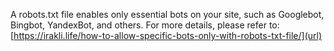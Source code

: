 A robots.txt file enables only essential bots on your site, such as Googlebot, Bingbot, YandexBot, and others. 
For more details, please refer to: [https://irakli.life/how-to-allow-specific-bots-only-with-robots-txt-file/](url)
